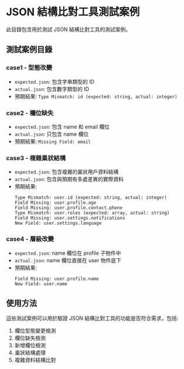 # JSON 結構比對工具測試案例

此目錄包含用於測試 JSON 結構比對工具的測試案例。

## 測試案例目錄

### case1 - 型態改變
- `expected.json`: 包含字串類型的 ID
- `actual.json`: 包含數字類型的 ID
- 預期結果: `Type Mismatch: id (expected: string, actual: integer)`

### case2 - 欄位缺失
- `expected.json`: 包含 name 和 email 欄位
- `actual.json`: 只包含 name 欄位
- 預期結果: `Missing Field: email`

### case3 - 複雜巢狀結構
- `expected.json`: 包含複雜的巢狀用戶資料結構
- `actual.json`: 包含與預期有多處差異的實際資料
- 預期結果:
  ```
  Type Mismatch: user.id (expected: string, actual: integer)
  Field Missing: user.profile.age
  Field Missing: user.profile.contact.phone
  Type Mismatch: user.roles (expected: array, actual: string)
  Field Missing: user.settings.notifications
  New Field: user.settings.language
  ```

### case4 - 層級改變
- `expected.json`: name 欄位在 profile 子物件中
- `actual.json`: name 欄位直接在 user 物件底下
- 預期結果:
  ```
  Field Missing: user.profile.name
  New Field: user.name
  ```

## 使用方法

這些測試案例可以用於驗證 JSON 結構比對工具的功能是否符合需求，包括:
1. 欄位型態變更檢測
2. 欄位缺失檢測
3. 新增欄位檢測
4. 巢狀結構處理
5. 複雜資料結構比對 